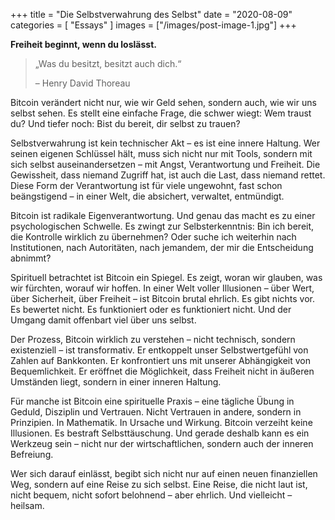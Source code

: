 +++
title = "Die Selbstverwahrung des Selbst"
date = "2020-08-09"
categories = [
    "Essays"
]
images = ["/images/post-image-1.jpg"]
+++

**Freiheit beginnt, wenn du loslässt.**

> „Was du besitzt, besitzt auch dich.“
>
> – Henry David Thoreau

Bitcoin verändert nicht nur, wie wir Geld sehen, sondern auch, wie wir uns selbst sehen. Es stellt eine einfache Frage, die schwer wiegt: Wem traust du? Und tiefer noch: Bist du bereit, dir selbst zu trauen?

Selbstverwahrung ist kein technischer Akt – es ist eine innere Haltung. Wer seinen eigenen Schlüssel hält, muss sich nicht nur mit Tools, sondern mit sich selbst auseinandersetzen – mit Angst, Verantwortung und Freiheit. Die Gewissheit, dass niemand Zugriff hat, ist auch die Last, dass niemand rettet. Diese Form der Verantwortung ist für viele ungewohnt, fast schon beängstigend – in einer Welt, die absichert, verwaltet, entmündigt.

Bitcoin ist radikale Eigenverantwortung. Und genau das macht es zu einer psychologischen Schwelle. Es zwingt zur Selbsterkenntnis: Bin ich bereit, die Kontrolle wirklich zu übernehmen? Oder suche ich weiterhin nach Institutionen, nach Autoritäten, nach jemandem, der mir die Entscheidung abnimmt?

Spirituell betrachtet ist Bitcoin ein Spiegel. Es zeigt, woran wir glauben, was wir fürchten, worauf wir hoffen. In einer Welt voller Illusionen – über Wert, über Sicherheit, über Freiheit – ist Bitcoin brutal ehrlich. Es gibt nichts vor. Es bewertet nicht. Es funktioniert oder es funktioniert nicht. Und der Umgang damit offenbart viel über uns selbst.

Der Prozess, Bitcoin wirklich zu verstehen – nicht technisch, sondern existenziell – ist transformativ. Er entkoppelt unser Selbstwertgefühl von Zahlen auf Bankkonten. Er konfrontiert uns mit unserer Abhängigkeit von Bequemlichkeit. Er eröffnet die Möglichkeit, dass Freiheit nicht in äußeren Umständen liegt, sondern in einer inneren Haltung.

Für manche ist Bitcoin eine spirituelle Praxis – eine tägliche Übung in Geduld, Disziplin und Vertrauen. Nicht Vertrauen in andere, sondern in Prinzipien. In Mathematik. In Ursache und Wirkung. Bitcoin verzeiht keine Illusionen. Es bestraft Selbsttäuschung. Und gerade deshalb kann es ein Werkzeug sein – nicht nur der wirtschaftlichen, sondern auch der inneren Befreiung.

Wer sich darauf einlässt, begibt sich nicht nur auf einen neuen finanziellen Weg, sondern auf eine Reise zu sich selbst. Eine Reise, die nicht laut ist, nicht bequem, nicht sofort belohnend – aber ehrlich. Und vielleicht – heilsam.